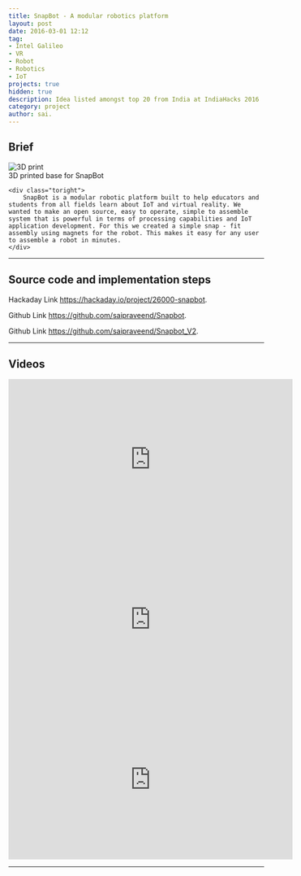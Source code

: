 ```yaml
---
title: SnapBot - A modular robotics platform
layout: post
date: 2016-03-01 12:12
tag: 
- Intel Galileo
- VR
- Robot
- Robotics
- IoT
projects: true
hidden: true
description: Idea listed amongst top 20 from India at IndiaHacks 2016
category: project
author: sai.
---
```


## Brief


<div class="side-by-side">
    <div class="toleft">
        <img class="image" src="{{ site.url }}/assets/images/Snapbot/1.jpg" alt="3D print">
        <figcaption class="caption">3D printed base for SnapBot</figcaption>
    </div>

    <div class="toright">
        SnapBot is a modular robotic platform built to help educators and students from all fields learn about IoT and virtual reality. We wanted to make an open source, easy to operate, simple to assemble system that is powerful in terms of processing capabilities and IoT application development. For this we created a simple snap - fit assembly using magnets for the robot. This makes it easy for any user to assemble a robot in minutes.
    </div>
</div>

---

## Source code and implementation steps

Hackaday Link <https://hackaday.io/project/26000-snapbot>.

Github Link <https://github.com/saipraveend/Snapbot>.

Github Link <https://github.com/saipraveend/Snapbot_V2>.

---

## Videos

<iframe width="560" height="315" src="https://www.youtube-nocookie.com/embed/TtIzp1k-g44?rel=0" frameborder="0" allow="autoplay; encrypted-media" allowfullscreen></iframe>

<iframe width="560" height="315" src="https://www.youtube-nocookie.com/embed/6k6UTaQzTbw?rel=0" frameborder="0" allow="autoplay; encrypted-media" allowfullscreen></iframe>

<iframe width="560" height="315" src="https://www.youtube-nocookie.com/embed/8sAbYBPh2T0?rel=0" frameborder="0" allow="autoplay; encrypted-media" allowfullscreen></iframe>

---
